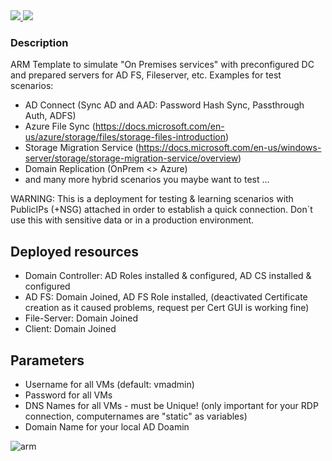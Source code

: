 <a href="https://portal.azure.com/#create/Microsoft.Template/uri/https%3A%2F%2Fraw.githubusercontent.com%2FGetVirtual%2FAzure-ARM%2Fmaster%2FDemo-Azure-NetApp-Files%2Fazuredeploy.json" target="_blank">
    <img src="http://azuredeploy.net/deploybutton.png"/>
</a>
<a href="http://armviz.io/#/?load=https://raw.githubusercontent.com/GetVirtual/Azure-ARM/master/Demo-Azure-NetApp-Files/azuredeploy.json" target="_blank">
    <img src="http://armviz.io/visualizebutton.png"/>
</a>

### Description ###

ARM Template to simulate "On Premises services" with preconfigured DC and prepared servers for AD FS, Fileserver, etc.
Examples for test scenarios:
* AD Connect (Sync AD and AAD: Password Hash Sync, Passthrough Auth, ADFS)
* Azure File Sync (https://docs.microsoft.com/en-us/azure/storage/files/storage-files-introduction)
* Storage Migration Service (https://docs.microsoft.com/en-us/windows-server/storage/storage-migration-service/overview)
* Domain Replication (OnPrem <> Azure)
* and many more hybrid scenarios you maybe want to test ...

WARNING:
This is a deployment for testing & learning scenarios with PublicIPs (+NSG) attached in order to establish a quick connection.
Don´t use this with sensitive data or in a production environment.


## Deployed resources ##
* Domain Controller: AD Roles installed & configured, AD CS installed & configured
* AD FS: Domain Joined, AD FS Role installed, (deactivated Certificate creation as it caused problems, request per Cert GUI is working fine)
* File-Server: Domain Joined
* Client: Domain Joined

## Parameters ##
* Username for all VMs (default: vmadmin)
* Password for all VMs
* DNS Names for all VMs - must be Unique! (only important for your RDP connection, computernames are "static" as variables)
* Domain Name for your local AD Doamin

![arm](https://raw.githubusercontent.com/GetVirtual/Azure-ARM/master/Demo-OnPremAD/arm.png "ARM")





